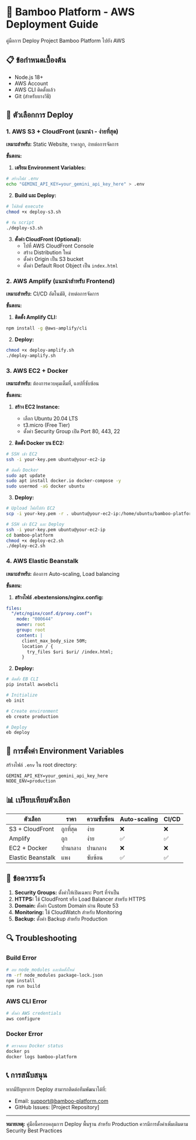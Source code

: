 # 🚀 Bamboo Platform - AWS Deployment Guide

คู่มือการ Deploy Project Bamboo Platform ไปยัง AWS

## 📋 ข้อกำหนดเบื้องต้น

- Node.js 18+ 
- AWS Account
- AWS CLI ติดตั้งแล้ว
- Git (สำหรับบางวิธี)

## 🎯 ตัวเลือกการ Deploy

### 1. AWS S3 + CloudFront (แนะนำ - ง่ายที่สุด)

**เหมาะสำหรับ:** Static Website, ราคาถูก, ง่ายต่อการจัดการ

**ขั้นตอน:**

1. **เตรียม Environment Variables:**
```bash
# สร้างไฟล์ .env
echo "GEMINI_API_KEY=your_gemini_api_key_here" > .env
```

2. **Build และ Deploy:**
```bash
# ให้สิทธิ์ execute
chmod +x deploy-s3.sh

# รัน script
./deploy-s3.sh
```

3. **ตั้งค่า CloudFront (Optional):**
   - ไปที่ AWS CloudFront Console
   - สร้าง Distribution ใหม่
   - ตั้งค่า Origin เป็น S3 bucket
   - ตั้งค่า Default Root Object เป็น `index.html`

### 2. AWS Amplify (แนะนำสำหรับ Frontend)

**เหมาะสำหรับ:** CI/CD อัตโนมัติ, ง่ายต่อการจัดการ

**ขั้นตอน:**

1. **ติดตั้ง Amplify CLI:**
```bash
npm install -g @aws-amplify/cli
```

2. **Deploy:**
```bash
chmod +x deploy-amplify.sh
./deploy-amplify.sh
```

### 3. AWS EC2 + Docker

**เหมาะสำหรับ:** ต้องการควบคุมเต็มที่, แอปที่ซับซ้อน

**ขั้นตอน:**

1. **สร้าง EC2 Instance:**
   - เลือก Ubuntu 20.04 LTS
   - t3.micro (Free Tier)
   - ตั้งค่า Security Group เปิด Port 80, 443, 22

2. **ติดตั้ง Docker บน EC2:**
```bash
# SSH เข้า EC2
ssh -i your-key.pem ubuntu@your-ec2-ip

# ติดตั้ง Docker
sudo apt update
sudo apt install docker.io docker-compose -y
sudo usermod -aG docker ubuntu
```

3. **Deploy:**
```bash
# Upload ไฟล์ไปยัง EC2
scp -i your-key.pem -r . ubuntu@your-ec2-ip:/home/ubuntu/bamboo-platform

# SSH เข้า EC2 และ Deploy
ssh -i your-key.pem ubuntu@your-ec2-ip
cd bamboo-platform
chmod +x deploy-ec2.sh
./deploy-ec2.sh
```

### 4. AWS Elastic Beanstalk

**เหมาะสำหรับ:** ต้องการ Auto-scaling, Load balancing

**ขั้นตอน:**

1. **สร้างไฟล์ .ebextensions/nginx.config:**
```yaml
files:
  "/etc/nginx/conf.d/proxy.conf":
    mode: "000644"
    owner: root
    group: root
    content: |
      client_max_body_size 50M;
      location / {
        try_files $uri $uri/ /index.html;
      }
```

2. **Deploy:**
```bash
# ติดตั้ง EB CLI
pip install awsebcli

# Initialize
eb init

# Create environment
eb create production

# Deploy
eb deploy
```

## 🔧 การตั้งค่า Environment Variables

สร้างไฟล์ `.env` ใน root directory:

```env
GEMINI_API_KEY=your_gemini_api_key_here
NODE_ENV=production
```

## 📊 เปรียบเทียบตัวเลือก

| ตัวเลือก | ราคา | ความซับซ้อน | Auto-scaling | CI/CD |
|---------|------|-------------|--------------|-------|
| S3 + CloudFront | ถูกที่สุด | ง่าย | ❌ | ❌ |
| Amplify | ถูก | ง่าย | ✅ | ✅ |
| EC2 + Docker | ปานกลาง | ปานกลาง | ❌ | ❌ |
| Elastic Beanstalk | แพง | ซับซ้อน | ✅ | ✅ |

## 🚨 ข้อควรระวัง

1. **Security Groups:** ตั้งค่าให้เปิดเฉพาะ Port ที่จำเป็น
2. **HTTPS:** ใช้ CloudFront หรือ Load Balancer สำหรับ HTTPS
3. **Domain:** ตั้งค่า Custom Domain ผ่าน Route 53
4. **Monitoring:** ใช้ CloudWatch สำหรับ Monitoring
5. **Backup:** ตั้งค่า Backup สำหรับ Production

## 🔍 Troubleshooting

### Build Error
```bash
# ลบ node_modules และติดตั้งใหม่
rm -rf node_modules package-lock.json
npm install
npm run build
```

### AWS CLI Error
```bash
# ตั้งค่า AWS credentials
aws configure
```

### Docker Error
```bash
# ตรวจสอบ Docker status
docker ps
docker logs bamboo-platform
```

## 📞 การสนับสนุน

หากมีปัญหาการ Deploy สามารถติดต่อทีมพัฒนาได้ที่:
- Email: support@bamboo-platform.com
- GitHub Issues: [Project Repository]

---

**หมายเหตุ:** คู่มือนี้ครอบคลุมการ Deploy พื้นฐาน สำหรับ Production ควรมีการตั้งค่าเพิ่มเติมตาม Security Best Practices
